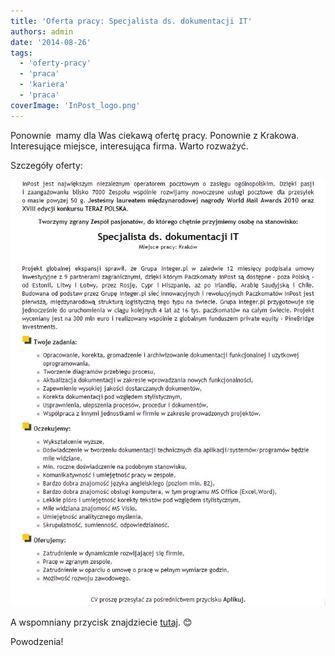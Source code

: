 ```yaml
---
title: 'Oferta pracy: Specjalista ds. dokumentacji IT'
authors: admin
date: '2014-08-26'
tags:
  - 'oferty-pracy'
  - 'praca'
  - 'kariera'
  - 'praca'
coverImage: 'InPost_logo.png'
---
```


Ponownie  mamy dla Was ciekawą ofertę pracy. Ponownie z Krakowa. Interesujące
miejsce, interesująca firma. Warto rozważyć.

<!--truncate-->

Szczegóły oferty:

[![Inpost_oferta1](images/Inpost_oferta1.jpg)](http://techwriter.pl/wp-content/uploads/2014/08/Inpost_oferta1.jpg)

A wspomniany przycisk znajdziecie
[tutaj](http://www.pracuj.pl/praca/specjalista-ds-dokumentacji-it-krakow,oferta,3520998).
😊

Powodzenia!
